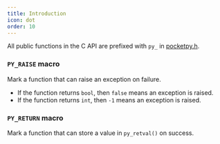 ```yaml
---
title: Introduction
icon: dot
order: 10
---
```


All public functions in the C API are prefixed with `py_` in [pocketpy.h](https://github.com/pocketpy/pocketpy/blob/main/include/pocketpy/pocketpy.h).


### `PY_RAISE` macro

Mark a function that can raise an exception on failure.

+ If the function returns `bool`, then `false` means an exception is raised.
+ If the function returns `int`, then `-1` means an exception is raised.

### `PY_RETURN` macro

Mark a function that can store a value in `py_retval()` on success.